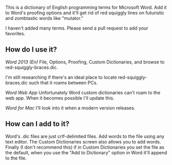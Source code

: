 This is a dictionary of English programming terms for Microsoft Word. Add it to Word's proofing options and it'll get rid of red squiggly lines on futuristic and zombtastic words like "mutator."

I haven't added many terms. Please send a pull request to add your favorites.

How do I use it?
---

*Word 2013 (En)* File, Options, Proofing, Custom Dictionaries, and browse to red-squiggly-braces.dic.

I'm still researching if there's an ideal place to locate red-squiggly-braces.dic such that it roams between PCs.

*Word Web App* Unfortunately Word custom dictionaries can't roam to the web app. When it becomes possible I'll update this.

*Word for Mac* I'll look into it when a modern version releases.

How can I add to it?
---

Word's .dic files are just crlf-delimited files. Add words to the file using any text editor. The Custom Dictionaries screen also allows you to add words. Finally (I don't recommend this) if in Custom Dictionaries you set the file as the default, when you use the "Add to Dictionary" option in Word it'll append to the file.
